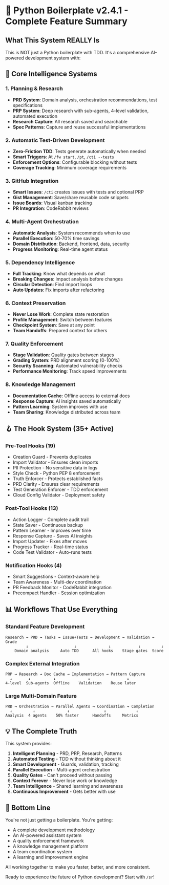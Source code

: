# 🚀 Python Boilerplate v2.4.1 - Complete Feature Summary

## What This System REALLY Is

This is NOT just a Python boilerplate with TDD. It's a comprehensive AI-powered development system with:

## 🧠 Core Intelligence Systems

### 1. Planning & Research
- **PRD System**: Domain analysis, orchestration recommendations, test specifications
- **PRP System**: Deep research with sub-agents, 4-level validation, automated execution
- **Research Capture**: All research saved and searchable
- **Spec Patterns**: Capture and reuse successful implementations

### 2. Automatic Test-Driven Development
- **Zero-Friction TDD**: Tests generate automatically when needed
- **Smart Triggers**: At `/fw start`, `/pt`, `/cti --tests`
- **Enforcement Options**: Configurable blocking without tests
- **Coverage Tracking**: Minimum coverage requirements

### 3. GitHub Integration
- **Smart Issues**: `/cti` creates issues with tests and optional PRP
- **Gist Management**: Save/share reusable code snippets
- **Issue Boards**: Visual kanban tracking
- **PR Integration**: CodeRabbit reviews

### 4. Multi-Agent Orchestration
- **Automatic Analysis**: System recommends when to use
- **Parallel Execution**: 50-70% time savings
- **Domain Distribution**: Backend, frontend, data, security
- **Progress Monitoring**: Real-time agent status

### 5. Dependency Intelligence
- **Full Tracking**: Know what depends on what
- **Breaking Changes**: Impact analysis before changes
- **Circular Detection**: Find import loops
- **Auto Updates**: Fix imports after refactoring

### 6. Context Preservation
- **Never Lose Work**: Complete state restoration
- **Profile Management**: Switch between features
- **Checkpoint System**: Save at any point
- **Team Handoffs**: Prepared context for others

### 7. Quality Enforcement
- **Stage Validation**: Quality gates between stages
- **Grading System**: PRD alignment scoring (0-100%)
- **Security Scanning**: Automated vulnerability checks
- **Performance Monitoring**: Track speed improvements

### 8. Knowledge Management
- **Documentation Cache**: Offline access to external docs
- **Response Capture**: AI insights saved automatically
- **Pattern Learning**: System improves with use
- **Team Sharing**: Knowledge distributed across team

## 🪝 The Hook System (35+ Active)

### Pre-Tool Hooks (19)
- Creation Guard - Prevents duplicates
- Import Validator - Ensures clean imports
- PII Protection - No sensitive data in logs
- Style Check - Python PEP 8 enforcement
- Truth Enforcer - Protects established facts
- PRD Clarity - Ensures clear requirements
- Test Generation Enforcer - TDD enforcement
- Cloud Config Validator - Deployment safety

### Post-Tool Hooks (13)
- Action Logger - Complete audit trail
- State Saver - Continuous backup
- Pattern Learner - Improves over time
- Response Capture - Saves AI insights
- Import Updater - Fixes after moves
- Progress Tracker - Real-time status
- Code Test Validator - Auto-runs tests

### Notification Hooks (4)
- Smart Suggestions - Context-aware help
- Team Awareness - Multi-dev coordination
- PR Feedback Monitor - CodeRabbit integration
- Precompact Handler - Session optimization

## 📊 Workflows That Use Everything

### Standard Feature Development
```
Research → PRD → Tasks → Issue+Tests → Development → Validation → Grade
         ↓                    ↓              ↓            ↓         ↓
    Domain analysis     Auto TDD      All hooks    Stage gates  Score
```

### Complex External Integration  
```
PRP → Research → Doc Cache → Implementation → Pattern Capture
  ↓       ↓          ↓              ↓                ↓
4-level  Sub-agents  Offline    Validation    Reuse later
```

### Large Multi-Domain Feature
```
PRD → Orchestration → Parallel Agents → Coordination → Completion
  ↓         ↓              ↓               ↓             ↓
Analysis  4 agents    50% faster      Handoffs     Metrics
```

## 💡 The Complete Truth

This system provides:

1. **Intelligent Planning** - PRD, PRP, Research, Patterns
2. **Automated Testing** - TDD without thinking about it
3. **Smart Development** - Guards, validation, tracking
4. **Parallel Execution** - Multi-agent orchestration
5. **Quality Gates** - Can't proceed without passing
6. **Context Forever** - Never lose work or knowledge
7. **Team Intelligence** - Shared learning and awareness
8. **Continuous Improvement** - Gets better with use

## 🎯 Bottom Line

You're not just getting a boilerplate. You're getting:
- A complete development methodology
- An AI-powered assistant system
- A quality enforcement framework
- A knowledge management platform
- A team coordination system
- A learning and improvement engine

All working together to make you faster, better, and more consistent.

Ready to experience the future of Python development? Start with `/sr`!
